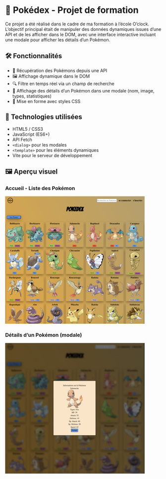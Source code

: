 # 🧩 Pokédex - Projet de formation

Ce projet a été réalisé dans le cadre de ma formation à l’école O’clock.  
L’objectif principal était de manipuler des données dynamiques issues d’une API et de les afficher dans le DOM, avec une interface interactive incluant une modale pour afficher les détails d’un Pokémon.

## 🛠️ Fonctionnalités

- 🔄 Récupération des Pokémons depuis une API
- 🖼️ Affichage dynamique dans le DOM
- 🔍 Filtre en temps réel via un champ de recherche
- 💬 Affichage des détails d’un Pokémon dans une modale (nom, image, types, statistiques)
- 🎨 Mise en forme avec styles CSS

## 🧪 Technologies utilisées

- HTML5 / CSS3
- JavaScript (ES6+)
- API Fetch
- `<dialog>` pour les modales
- `<template>` pour les éléments dynamiques
- Vite pour le serveur de développement

## 🖼️ Aperçu visuel

### Accueil - Liste des Pokémon
<img src="front/public/img/Accueil-Desktop.png" alt="Accueil Pokédex" width="450"/>


### Détails d’un Pokémon (modale)
<img src="front/public/img/Modal-description.png" alt="Accueil Pokédex" width="450"/>

